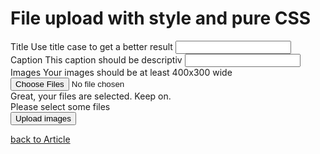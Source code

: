 <head>
      <script src="https://ajax.googleapis.com/ajax/libs/jquery/1.12.4/jquery.js"></script>
</head>
<form action="https://script.google.com/macros/s/AKfycbwd1HhdPhMY2Kl0DIt6DQrmOTy018_ERanlVgiFlpF4K7FARDJ-GHDg/exec" id="form" method="post">
  
  <h1><strong>File upload</strong> with style and pure CSS</h1>
  
  <div class="form-group">
    <label for="title">Title <span>Use title case to get a better result</span></label>
    <input type="text" name="title" id="title" class="form-controll"/>
  </div>
  <div class="form-group">
    <label for="caption">Caption <span>This caption should be descriptiv</span></label>
    <input type="text" name="caption" id="caption" class="form-controll"/>
  </div>
  
  <div class="form-group file-area">
        <label for="images">Images <span>Your images should be at least 400x300 wide</span></label>
    <input type="file" name="images" id="images" required="required" multiple="multiple"/>
    <div class="file-dummy">
      <div class="success">Great, your files are selected. Keep on.</div>
      <div class="default">Please select some files</div>
    </div>
  </div>
  
  <div class="form-group">
    <button type="submit">Upload images</button>
  </div>
  
</form>






<link href='https://fonts.googleapis.com/css?family=Lato:100,200,300,400,500,600,700' rel='stylesheet' type='text/css'>

<a href="http://scribblerockerz.com/drag-n-drop-file-input-without-javascript/" class="back-to-article" target="_blank">back to Article</a>
